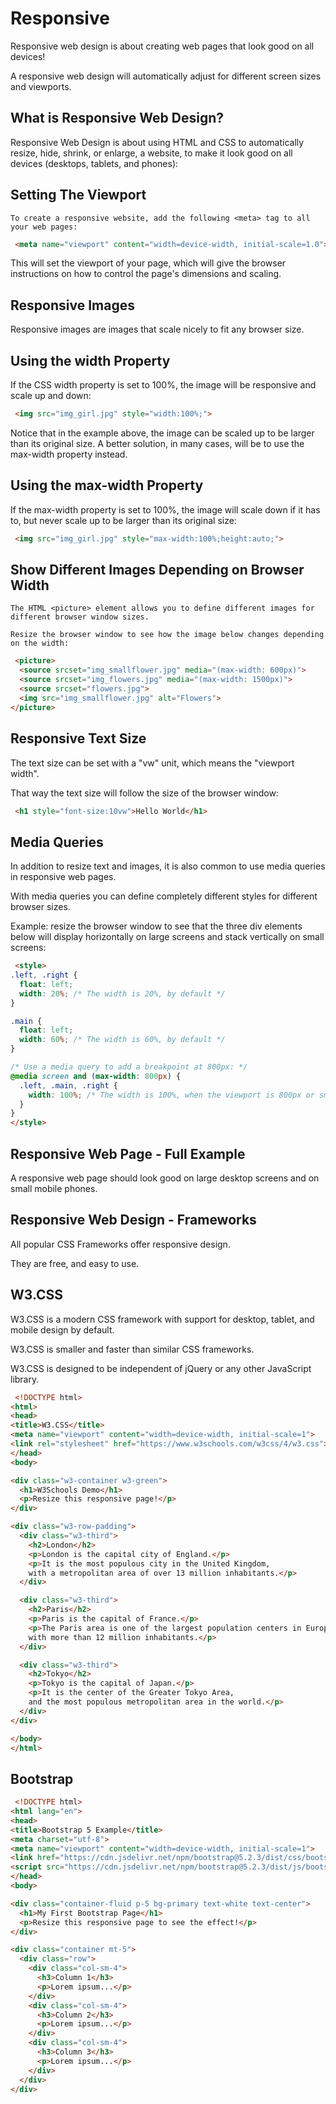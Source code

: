 # Responsive

Responsive web design is about creating web pages that look good on all devices!

A responsive web design will automatically adjust for different screen sizes and viewports.

## What is Responsive Web Design?
Responsive Web Design is about using HTML and CSS to automatically resize, hide, shrink, or enlarge, a website, to make it look good on all devices (desktops, tablets, and phones):

## Setting The Viewport
```
To create a responsive website, add the following <meta> tag to all your web pages:
```

```html
 <meta name="viewport" content="width=device-width, initial-scale=1.0"> 
```

This will set the viewport of your page, which will give the browser instructions on how to control the page's dimensions and scaling.

## Responsive Images
Responsive images are images that scale nicely to fit any browser size.

## Using the width Property
If the CSS width property is set to 100%, the image will be responsive and scale up and down:

```html
 <img src="img_girl.jpg" style="width:100%;"> 
```

Notice that in the example above, the image can be scaled up to be larger than its original size. A better solution, in many cases, will be to use the max-width property instead.

## Using the max-width Property
If the max-width property is set to 100%, the image will scale down if it has to, but never scale up to be larger than its original size:

```html
 <img src="img_girl.jpg" style="max-width:100%;height:auto;"> 
```

## Show Different Images Depending on Browser Width
```
The HTML <picture> element allows you to define different images for different browser window sizes.

Resize the browser window to see how the image below changes depending on the width:
```

```html
 <picture>
  <source srcset="img_smallflower.jpg" media="(max-width: 600px)">
  <source srcset="img_flowers.jpg" media="(max-width: 1500px)">
  <source srcset="flowers.jpg">
  <img src="img_smallflower.jpg" alt="Flowers">
</picture> 
```

## Responsive Text Size
The text size can be set with a "vw" unit, which means the "viewport width".

That way the text size will follow the size of the browser window:

```html
 <h1 style="font-size:10vw">Hello World</h1> 
```

## Media Queries
In addition to resize text and images, it is also common to use media queries in responsive web pages.

With media queries you can define completely different styles for different browser sizes.

Example: resize the browser window to see that the three div elements below will display horizontally on large screens and stack vertically on small screens:

```html
 <style>
.left, .right {
  float: left;
  width: 20%; /* The width is 20%, by default */
}

.main {
  float: left;
  width: 60%; /* The width is 60%, by default */
}

/* Use a media query to add a breakpoint at 800px: */
@media screen and (max-width: 800px) {
  .left, .main, .right {
    width: 100%; /* The width is 100%, when the viewport is 800px or smaller */
  }
}
</style> 
```

## Responsive Web Page - Full Example
A responsive web page should look good on large desktop screens and on small mobile phones.

## Responsive Web Design - Frameworks
All popular CSS Frameworks offer responsive design.

They are free, and easy to use.

## W3.CSS
 W3.CSS is a modern CSS framework with support for desktop, tablet, and mobile design by default.

W3.CSS is smaller and faster than similar CSS frameworks.

W3.CSS is designed to be independent of jQuery or any other JavaScript library.
```html
 <!DOCTYPE html>
<html>
<head>
<title>W3.CSS</title>
<meta name="viewport" content="width=device-width, initial-scale=1">
<link rel="stylesheet" href="https://www.w3schools.com/w3css/4/w3.css">
</head>
<body>

<div class="w3-container w3-green">
  <h1>W3Schools Demo</h1>
  <p>Resize this responsive page!</p>
</div>

<div class="w3-row-padding">
  <div class="w3-third">
    <h2>London</h2>
    <p>London is the capital city of England.</p>
    <p>It is the most populous city in the United Kingdom,
    with a metropolitan area of over 13 million inhabitants.</p>
  </div>

  <div class="w3-third">
    <h2>Paris</h2>
    <p>Paris is the capital of France.</p>
    <p>The Paris area is one of the largest population centers in Europe,
    with more than 12 million inhabitants.</p>
  </div>

  <div class="w3-third">
    <h2>Tokyo</h2>
    <p>Tokyo is the capital of Japan.</p>
    <p>It is the center of the Greater Tokyo Area,
    and the most populous metropolitan area in the world.</p>
  </div>
</div>

</body>
</html> 
```

## Bootstrap
```html
 <!DOCTYPE html>
<html lang="en">
<head>
<title>Bootstrap 5 Example</title>
<meta charset="utf-8">
<meta name="viewport" content="width=device-width, initial-scale=1">
<link href="https://cdn.jsdelivr.net/npm/bootstrap@5.2.3/dist/css/bootstrap.min.css" rel="stylesheet">
<script src="https://cdn.jsdelivr.net/npm/bootstrap@5.2.3/dist/js/bootstrap.bundle.min.js"></script>
</head>
<body>

<div class="container-fluid p-5 bg-primary text-white text-center">
  <h1>My First Bootstrap Page</h1>
  <p>Resize this responsive page to see the effect!</p>
</div>

<div class="container mt-5">
  <div class="row">
    <div class="col-sm-4">
      <h3>Column 1</h3>
      <p>Lorem ipsum...</p>
    </div>
    <div class="col-sm-4">
      <h3>Column 2</h3>
      <p>Lorem ipsum...</p>
    </div>
    <div class="col-sm-4">
      <h3>Column 3</h3>
      <p>Lorem ipsum...</p>
    </div>
  </div>
</div> 
```